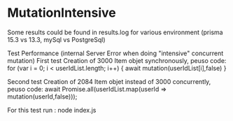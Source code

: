# MutationIntensive
Some results could be found in results.log for various environment (prisma 15.3 vs 13.3, mySql vs PostgreSql)


Test Performance (internal Server Error when doing "intensive" concurrent mutation)
First test  Creation of 3000 Item objet synchronously, peuso code:
 for (var i = 0; i < userIdList.length; i++) { await mutation(userIdList[i],false) }

Second test Creation of 2084 Item objet instead of 3000 concurrently, peuso code:
 await Promise.all(userIdList.map(userId => mutation(userId,false)));

For this test run :
node index.js




